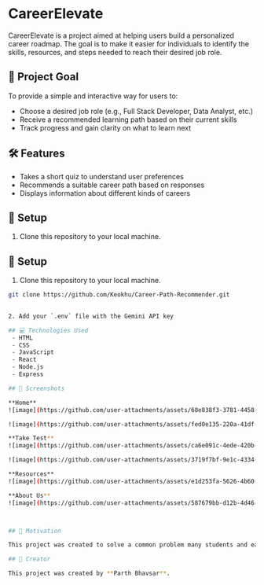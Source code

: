 # CareerElevate

CareerElevate is a project aimed at helping users build a personalized career roadmap. The goal is to make it easier for individuals to identify the skills, resources, and steps needed to reach their desired job role.

## 🎯 Project Goal

To provide a simple and interactive way for users to:
- Choose a desired job role (e.g., Full Stack Developer, Data Analyst, etc.)
- Receive a recommended learning path based on their current skills
- Track progress and gain clarity on what to learn next

## 🛠️ Features

- Takes a short quiz to understand user preferences
- Recommends a suitable career path based on responses
- Displays information about different kinds of careers

## 🚀 Setup
1. Clone this repository to your local machine.

## 🚀 Setup

1. Clone this repository to your local machine.

```bash
git clone https://github.com/Keokhu/Career-Path-Recommender.git

   
2. Add your `.env` file with the Gemini API key

## 💻 Technologies Used
 - HTML
 - CSS
 - JavaScript
 - React
 - Node.js
 - Express

## 📂 Screenshots

**Home**
![image](https://github.com/user-attachments/assets/68e838f3-3781-4458-b9eb-5bee29d620aa)

![image](https://github.com/user-attachments/assets/fed0e135-220a-41df-a083-7e674673379f)

**Take Test**
![image](https://github.com/user-attachments/assets/ca6e091c-4ede-420b-9cc5-42aca3ab59a7)

![image](https://github.com/user-attachments/assets/3719f7bf-9e1c-4334-bfe9-ee4e44e70c60)

**Resources**
![image](https://github.com/user-attachments/assets/e1d253fa-5626-4b60-9ec9-8e5e037bb96a)

**About Us**
![image](https://github.com/user-attachments/assets/587679bb-d12b-4d46-a009-fd888b100920)



## 📌 Motivation

This project was created to solve a common problem many students and early professionals face — not knowing **what to learn next** or **how to reach a specific job role** in tech. CareerElevate is meant to act like a friendly guide through that process.

## 👤 Creator

This project was created by **Parth Bhavsar**.
